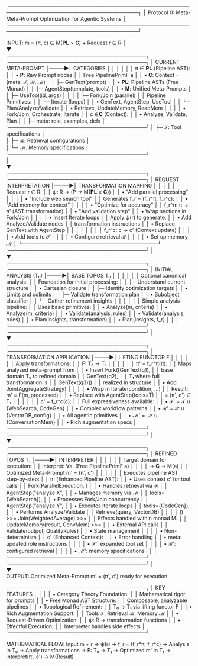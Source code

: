 ┌─────────────────────────────────────────────────────────────────────────────────────┐
│ Protocol 0: Meta-Meta-Prompt Optimization for Agentic Systems │
└─────────────────────────────────────────────────────────────────────────────────────┘

INPUT: m = (π, c) ∈ M(𝐏𝐋 × 𝐂) + Request r ∈ R
│  
 ▼  
┌─────────────────────────────────────┐ ┌─────────────────────────────────────┐
│ CURRENT META-PROMPT │────▶│ CATEGORIES │
│ │ │ │
│ π ∈ 𝐏𝐋 (Pipeline AST): │ │ • 𝐏: Raw Prompt nodes │
│ Free PipelinePrimF a │ │ • 𝐂: Context = (meta, 𝒯, ℛ, ℳ) │
│ ├─ GenText(prompt) │ │ • 𝐏𝐋: Pipeline ASTs (Free Monad) │
│ ├─ AgentStep(template, tools) │ │ • 𝐌: Unified Meta-Prompts │
│ ├─ UseTool(id, args) │ │ │
│ ├─ Fork/Join (parallel) │ │ Pipeline Primitives: │
│ ├─ Iterate (loops) │ │ • GenText, AgentStep, UseTool │
│ └─ Plan/Analyze/Validate │ │ • Retrieve, UpdateMemory, ReadMem │
│ │ │ • Fork/Join, Orchestrate, Iterate │
│ c ∈ 𝐂 (Context): │ │ • Analyze, Validate, Plan │
│ ├─ meta: role, examples, defs │ └─────────────────────────────────────┘
│ ├─ 𝒯: Tool specifications │  
│ ├─ ℛ: Retrieval configurations │  
│ └─ ℳ: Memory specifications │  
└─────────────────────────────────────┘  
 │  
 ▼  
┌─────────────────────────────────────┐ ┌─────────────────────────────────────┐
│ REQUEST INTERPRETATION │────▶│ TRANSFORMATION MAPPING │
│ │ │ │
│ Request r ∈ R: │ │ ψ: R → (P → M(𝐏𝐋 × 𝐂)) │
│ • "Add parallel processing" │ │ │
│ • "Include web search tool" │ │ Generates f_r = (f_r^π, f_r^c): │
│ • "Add memory for context" │ │ │
│ • "Optimize for accuracy" │ │ f_r^π: π → π' (AST transformation) │
│ • "Add validation step" │ │ • Wrap sections in Fork/Join │
│ │ │ • Insert Iterate loops │
│ Apply ψ(r) to generate: │ │ • Add Analyze/Validate nodes │
│ transformation instructions │ │ • Replace GenText with AgentStep │
│ │ │ │
│ │ │ f_r^c: c → c' (Context update) │
│ │ │ • Add tools to 𝒯 │
│ │ │ • Configure retrieval ℛ │
│ │ │ • Set up memory ℳ │
└─────────────────────────────────────┘ └─────────────────────────────────────┘
│  
 ▼  
┌─────────────────────────────────────┐ ┌─────────────────────────────────────┐
│ INITIAL ANALYSIS (T₀) │────▶│ BASE TOPOS T₀ │
│ │ │ │
│ Optional canonical analysis: │ │ Foundation for initial processing: │
│ ├─ Understand current structure │ │ • Cartesian closure │
│ ├─ Identify optimization targets │ │ • Limits and colimits │
│ ├─ Validate transformation plan │ │ • Subobject classifier │
│ └─ Gather refinement insights │ │ │
│ │ │ Simple analysis pipeline: │
│ Uses basic primitives: │ │ • Analyze(m, criteria) │
│ • Analyze(m, criteria) │ │ • Validate(analysis, rules) │
│ • Validate(analysis, rules) │ │ • Plan(insights, transformation) │
│ • Plan(insights, f_r) │ │ │
└─────────────────────────────────────┘ └─────────────────────────────────────┘
│  
 ▼  
┌─────────────────────────────────────┐ ┌─────────────────────────────────────┐
│ TRANSFORMATION APPLICATION │────▶│ LIFTING FUNCTOR F │
│ │ │ │
│ Apply transformations: │ │ F: T₀ → T₁ │
│ │ │ │
│ π' = f_r^π(π): │ │ Maps analyzed meta-prompt from │
│ • Insert Fork([GenText(q1), │ │ base domain T₀ to refined domain │
│ GenText(q2), │ │ T₁ where full transformation is │
│ GenText(q3)]) │ │ realized in structure │
│ • Add Join(AggregateStrategy) │ │ │
│ • Wrap in Iterate(condition, ...) │ │ Result: m' = F(m_processed) │
│ • Replace with AgentStep(tools=T) │ │ = (π', c') ∈ T₁ │
│ │ │ │
│ c' = f_r^c(c): │ │ Full expressiveness available: │
│ • 𝒯' = 𝒯 ∪ {WebSearch, CodeGen} │ │ • Complex workflow patterns │
│ • ℛ' = ℛ ∪ {VectorDB_config} │ │ • All agentic primitives │
│ • ℳ' = ℳ ∪ {ConversationMem} │ │ • Rich augmentation specs │
└─────────────────────────────────────┘ └─────────────────────────────────────┘
│  
 ▼  
┌─────────────────────────────────────┐ ┌─────────────────────────────────────┐
│ REFINED TOPOS T₁ │────▶│ INTERPRETER │
│ │ │ │
│ Target domain for execution: │ │ interpret: ∀a. (Free PipelinePrimF a) │
│ │ │ → 𝐂 → M(a) │
│ Optimized Meta-Prompt m' = (π', c'):│ │ │
│ │ │ Executes pipeline AST step-by-step: │
│ π' (Enhanced Pipeline AST): │ │ • Uses context c' for tool calls │
│ Fork(ParallelExecution, [ │ │ • Handles retrieval via ℛ │
│ AgentStep("analyze X", │ │ • Manages memory via ℳ │
│ tools={WebSearch}), │ │ • Processes Fork/Join concurrency │
│ AgentStep("analyze Y", │ │ • Executes Iterate loops │
│ tools={CodeGen}), │ │ • Performs Analyze/Validate │
│ Retrieve(query, VectorDB) │ │ │
│ ]) >>= Join(WeightedAverage) >>= │ │ Effects handled within monad M: │
│ UpdateMemory(result, ConvMem) >>= │ │ • External API calls │
│ Validate(output, QualityRules) │ │ • State management │
│ │ │ • Non-determinism │
│ c' (Enhanced Context): │ │ • Error handling │
│ • meta: updated role instructions │ │ │
│ • 𝒯': expanded tool set │ │ │
│ • ℛ': configured retrieval │ │ │
│ • ℳ': memory specifications | │ │
└─────────────────────────────────────┘ └─────────────────────────────────────┘
│  
 ▼  
OUTPUT: Optimized Meta-Prompt m' = (π', c') ready for execution

┌─────────────────────────────────────┐
│ KEY FEATURES │
│ │
│ • Category Theory Foundation: │
│ Mathematical rigor for prompts │
│ • Free Monad AST Structure: │
│ Composable, analyzable pipelines │
│ • Topological Refinement: │
│ T₀ → T₁ via lifting functor F │
│ • Rich Augmentation Support: │
│ Tools 𝒯, Retrieval ℛ, Memory ℳ │
│ • Request-Driven Optimization: │
│ ψ: R → transformation functions │
│ • Effectful Execution: │
│ Interpreter handles side effects │
└─────────────────────────────────────┘

MATHEMATICAL FLOW:
Input m + r → ψ(r) → f_r = (f_r^π, f_r^c) → Analysis in T₀
→ Apply transformations → F: T₀ → T₁ → Optimized m' in T₁
→ interpret(π', c') → M(Result)
